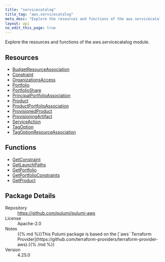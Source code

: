 ```yaml
---
title: "servicecatalog"
title_tag: "aws.servicecatalog"
meta_desc: "Explore the resources and functions of the aws.servicecatalog module."
layout: api
no_edit_this_page: true
---
```


<!-- WARNING: this file was generated by Pulumi Docs Generator. -->
<!-- Do not edit by hand unless you're certain you know what you are doing! -->

Explore the resources and functions of the aws.servicecatalog module.

<h2 id="resources">Resources</h2>
<ul class="api">
    <li><a href="budgetresourceassociation" title="BudgetResourceAssociation"><span class="api-symbol api-symbol--resource"></span>BudgetResourceAssociation</a></li>
    <li><a href="constraint" title="Constraint"><span class="api-symbol api-symbol--resource"></span>Constraint</a></li>
    <li><a href="organizationsaccess" title="OrganizationsAccess"><span class="api-symbol api-symbol--resource"></span>OrganizationsAccess</a></li>
    <li><a href="portfolio" title="Portfolio"><span class="api-symbol api-symbol--resource"></span>Portfolio</a></li>
    <li><a href="portfolioshare" title="PortfolioShare"><span class="api-symbol api-symbol--resource"></span>PortfolioShare</a></li>
    <li><a href="principalportfolioassociation" title="PrincipalPortfolioAssociation"><span class="api-symbol api-symbol--resource"></span>PrincipalPortfolioAssociation</a></li>
    <li><a href="product" title="Product"><span class="api-symbol api-symbol--resource"></span>Product</a></li>
    <li><a href="productportfolioassociation" title="ProductPortfolioAssociation"><span class="api-symbol api-symbol--resource"></span>ProductPortfolioAssociation</a></li>
    <li><a href="provisionedproduct" title="ProvisionedProduct"><span class="api-symbol api-symbol--resource"></span>ProvisionedProduct</a></li>
    <li><a href="provisioningartifact" title="ProvisioningArtifact"><span class="api-symbol api-symbol--resource"></span>ProvisioningArtifact</a></li>
    <li><a href="serviceaction" title="ServiceAction"><span class="api-symbol api-symbol--resource"></span>ServiceAction</a></li>
    <li><a href="tagoption" title="TagOption"><span class="api-symbol api-symbol--resource"></span>TagOption</a></li>
    <li><a href="tagoptionresourceassociation" title="TagOptionResourceAssociation"><span class="api-symbol api-symbol--resource"></span>TagOptionResourceAssociation</a></li>
</ul>

<h2 id="functions">Functions</h2>
<ul class="api">
    <li><a href="getconstraint" title="GetConstraint"><span class="api-symbol api-symbol--function"></span>GetConstraint</a></li>
    <li><a href="getlaunchpaths" title="GetLaunchPaths"><span class="api-symbol api-symbol--function"></span>GetLaunchPaths</a></li>
    <li><a href="getportfolio" title="GetPortfolio"><span class="api-symbol api-symbol--function"></span>GetPortfolio</a></li>
    <li><a href="getportfolioconstraints" title="GetPortfolioConstraints"><span class="api-symbol api-symbol--function"></span>GetPortfolioConstraints</a></li>
    <li><a href="getproduct" title="GetProduct"><span class="api-symbol api-symbol--function"></span>GetProduct</a></li>
</ul>

<h2 id="package-details">Package Details</h2>
<dl class="package-details">
	<dt>Repository</dt>
	<dd><a href="https://github.com/pulumi/pulumi-aws">https://github.com/pulumi/pulumi-aws</a></dd>
	<dt>License</dt>
	<dd>Apache-2.0</dd>
	<dt>Notes</dt>
	<dd>{{% md %}}This Pulumi package is based on the [`aws` Terraform Provider](https://github.com/terraform-providers/terraform-provider-aws).{{% /md %}}</dd>
	<dt>Version</dt>
	<dd>4.25.0</dd>
</dl>

